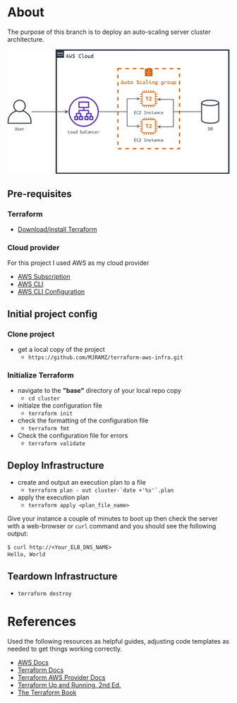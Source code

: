 # About
The purpose of this branch is to deploy an auto-scaling server cluster architecture.

![Auto-Scaling Architecture](/diagrams/aws_cluster.png)


## Pre-requisites
### Terraform
* [Download/install Terraform](https://www.terraform.io/downloads.html)

### Cloud provider
For this project I used AWS as my cloud provider
* [AWS Subscription](https://aws.amazon.com/)
* [AWS CLI](https://aws.amazon.com/cli/)
* [AWS CLI Configuration](https://docs.aws.amazon.com/cli/latest/userguide/cli-chap-configure.html)

## Initial project config
### Clone project
* get a local copy of the project
    * `https://github.com/MJRAMZ/terraform-aws-infra.git`

### Initialize Terraform
* navigate to the **"base"** directory of your local repo copy
    * `cd cluster`
* initialze the configuration file
    * `terraform init`
* check the formatting of the configuration file
    * `terraform fmt`
* Check the configuration file for errors
    * `terraform validate`

## Deploy Infrastructure
* create and output an execution plan to a file
    * ```terraform plan - out cluster-`date +'%s'`.plan```
* apply the execution plan
    * `terraform apply <plan_file_name>`


Give your instance a couple of minutes to boot up then check the server with a web-browser or `curl` command and you should see the following output:
```
$ curl http://<Your_ELB_DNS_NAME>
Hello, World
```

## Teardown Infrastructure
* `terraform destroy`



# References
Used the following resources as helpful guides, adjusting code templates as needed to get things working correctly.

* [AWS Docs](https://docs.aws.amazon.com/)
* [Terraform Docs](https://www.terraform.io/docs/index.html)
* [Terraform AWS Provider Docs](https://registry.terraform.io/providers/hashicorp/aws/latest/docs)
* [Terraform Up and Running, 2nd Ed.](https://www.oreilly.com/library/view/terraform-up/9781492046899/)
* [The Terraform Book](https://terraformbook.com/)